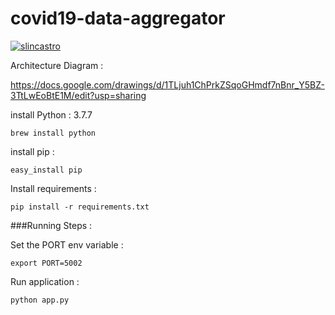 # covid19-data-aggregator

[![slincastro](https://circleci.com/github/slincastro/covid19-data-aggregator.svg?style=svg)](https://circleci.com/github/slincastro/covid19-data-aggregator)


Architecture Diagram :

https://docs.google.com/drawings/d/1TLjuh1ChPrkZSqoGHmdf7nBnr_Y5BZ-3TtLwEoBtE1M/edit?usp=sharing

install Python : 3.7.7

`brew install python`

install pip :

`easy_install pip`

Install requirements :

`pip install -r requirements.txt`

###Running Steps :

Set the PORT env variable :

`export PORT=5002`

Run application :

`python app.py`
